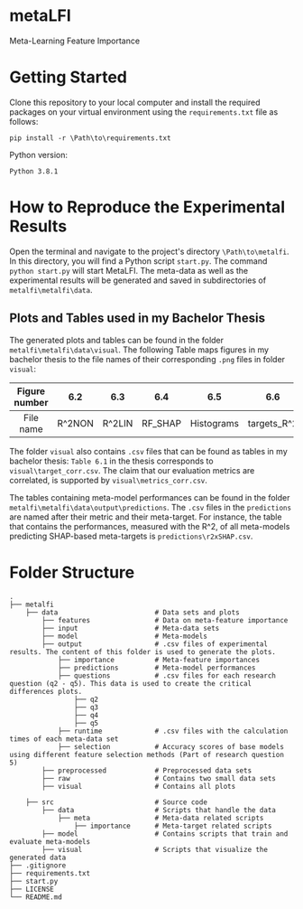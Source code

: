 # metaLFI
Meta-Learning Feature Importance

# Getting Started
Clone this repository to your local computer and install the required packages on your virtual environment using the 
`requirements.txt` file as follows: 

 `pip install -r \Path\to\requirements.txt`
 
Python version: 
 
 `Python 3.8.1`
 
# How to Reproduce the Experimental Results
Open the terminal and navigate to the project's directory `\Path\to\metalfi`. In this directory, 
you will find a Python script `start.py`. The command `python start.py` will start MetaLFI.
The meta-data as well as the experimental results will be generated and saved in subdirectories of `metalfi\metalfi\data`.

## Plots and Tables used in my Bachelor Thesis
The generated plots and tables can be found in the folder `metalfi\metalfi\data\visual`. 
The following Table maps figures in my bachelor thesis to the file names of their corresponding `.png` files in folder `visual`:  

| Figure number | 6.2 | 6.3 | 6.4 | 6.5 | 6.6 | 6.7 | 6.8 | 6.9 | 6.10 | 6.11 | 6.12 | 6.13 |
| :---: | :---: | :---: | :---: | :---: | :---: | :---: | :---: | :---: | :---: | :---: | :---: | :---: |
| File name | R^2NON | R^2LIN | RF_SHAP | Histograms | targets_R^2 | base_R^2 | r | linSVR x LM | fast | fast_multi | slow | fast_graph |

The folder `visual` also contains `.csv` files that can be found as tables in my bachelor thesis: 
`Table 6.1` in the thesis corresponds to `visual\target_corr.csv`. The claim that our evaluation metrics are correlated, 
 is supported by `visual\metrics_corr.csv`.  


The tables containing meta-model performances can be found in the folder `metalfi\metalfi\data\output\predictions`. 
The `.csv` files in the `predictions` are named after their metric and their meta-target. 
For instance, the table that contains the performances, measured with the R^2, 
of all meta-models predicting SHAP-based meta-targets is `predictions\r2xSHAP.csv`.

# Folder Structure

    .
    ├── metalfi                 
        ├── data                        # Data sets and plots
            ├── features                # Data on meta-feature importance
            ├── input                   # Meta-data sets
            ├── model                   # Meta-models
            ├── output                  # .csv files of experimental results. The content of this folder is used to generate the plots.
                ├── importance          # Meta-feature importances
                ├── predictions         # Meta-model performances
                ├── questions           # .csv files for each research question (q2 - q5). This data is used to create the critical differences plots.
                    ├── q2
                    ├── q3
                    ├── q4
                    ├── q5
                ├── runtime             # .csv files with the calculation times of each meta-data set 
                ├── selection           # Accuracy scores of base models using different feature selection methods (Part of research question 5)
            ├── preprocessed            # Preprocessed data sets
            ├── raw                     # Contains two small data sets
            ├── visual                  # Contains all plots
            
        ├── src                         # Source code
            ├── data                    # Scripts that handle the data
                ├── meta                # Meta-data related scripts
                    ├── importance      # Meta-target related scripts
            ├── model                   # Contains scripts that train and evaluate meta-models
            ├── visual                  # Scripts that visualize the generated data
    ├── .gitignore                 
    ├── requirements.txt           
    ├── start.py                   
    ├── LICENSE
    └── README.md

